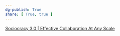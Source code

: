 ```yaml
---
dg-publish: True
share: [ True, true ]
---
```

[Sociocracy 3.0 | Effective Collaboration At Any Scale](https://sociocracy30.org/)
